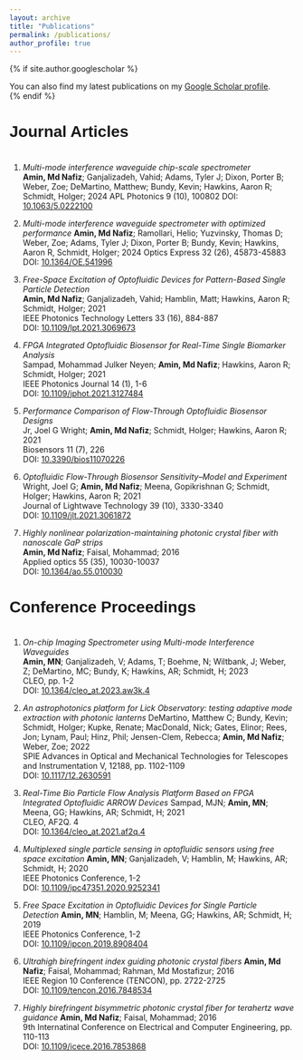 ```yaml
---
layout: archive
title: "Publications"
permalink: /publications/
author_profile: true
---
```


{% if site.author.googlescholar %}
  <div class="wordwrap">You can also find my latest publications on my <a href="{{site.author.googlescholar}}">Google Scholar profile</a>.</div>
{% endif %}

<h4 style="text-align:left;font-family:'Arial';font-size:28px"> Journal Articles </h4>

1. *Multi-mode interference waveguide chip-scale spectrometer*  
    **Amin, Md Nafiz**; Ganjalizadeh, Vahid; Adams, Tyler J; Dixon, Porter B; Weber, Zoe; DeMartino, Matthew; Bundy, Kevin; Hawkins, Aaron R; Schmidt, Holger; 2024
   APL Photonics 9 (10), 100802
   DOI: [10.1063/5.0222100](https://doi.org/10.1063/5.0222100)

2. *Multi-mode interference waveguide spectrometer with optimized performance*
    **Amin, Md Nafiz**; Ramollari, Helio; Yuzvinsky, Thomas D; Weber, Zoe; Adams, Tyler J; Dixon, Porter B; Bundy, Kevin; Hawkins, Aaron R, Schmidt, Holger; 2024
    Optics Express 32 (26), 45873-45883
    DOI: [10.1364/OE.541996](https://doi.org/10.1364/OE.541996)

3. *Free-Space Excitation of Optofluidic Devices for Pattern-Based Single Particle Detection*  
    **Amin, Md Nafiz**; Ganjalizadeh, Vahid; Hamblin, Matt; Hawkins, Aaron R; Schmidt, Holger; 2021  
    IEEE Photonics Technology Letters 33 (16), 884-887  
    DOI: [10.1109/lpt.2021.3069673](https://doi.org/10.1109/lpt.2021.3069673)

4. *FPGA Integrated Optofluidic Biosensor for Real-Time Single Biomarker Analysis*  
   Sampad, Mohammad Julker Neyen; **Amin, Md Nafiz**; Hawkins, Aaron R; Schmidt, Holger; 2021  
   IEEE Photonics Journal 14 (1), 1-6  
   DOI: [10.1109/jphot.2021.3127484](https://doi.org/10.1109/jphot.2021.3127484)

5. *Performance Comparison of Flow-Through Optofluidic Biosensor Designs*  
   Jr, Joel G Wright; **Amin, Md Nafiz**; Schmidt, Holger; Hawkins, Aaron R; 2021  
   Biosensors 11 (7), 226  
   DOI: [10.3390/bios11070226](https://doi.org/10.3390/bios11070226)

6. *Optofluidic Flow-Through Biosensor Sensitivity–Model and Experiment*  
   Wright, Joel G; **Amin, Md Nafiz**; Meena, Gopikrishnan G; Schmidt, Holger; Hawkins, Aaron R; 2021  
   Journal of Lightwave Technology 39 (10), 3330-3340  
   DOI: [10.1109/jlt.2021.3061872](https://doi.org/10.1109/jlt.2021.3061872)

7. *Highly nonlinear polarization-maintaining photonic crystal fiber with nanoscale GaP strips*  
    **Amin, Md Nafiz**; Faisal, Mohammad; 2016  
    Applied optics 55 (35), 10030-10037  
    DOI: [10.1364/ao.55.010030](https://doi.org/10.1364/ao.55.010030)



<h4 style="text-align:left;font-family:'Arial';font-size:28px"> Conference Proceedings</h4>

1. *On-chip Imaging Spectrometer using Multi-mode Interference Waveguides*  
    **Amin, MN**; Ganjalizadeh, V; Adams, T; Boehme, N; Wiltbank, J; Weber, Z; DeMartino, MC; Bundy, K; Hawkins, AR; Schmidt, H; 2023  
    CLEO, pp. 1-2  
    DOI: [10.1364/cleo_at.2023.aw3k.4](https://doi.org/10.1364/cleo_at.2023.aw3k.4)

2. *An astrophotonics platform for Lick Observatory: testing adaptive mode extraction with photonic lanterns* 
    DeMartino, Matthew C; Bundy, Kevin; Schmidt, Holger; Kupke, Renate; MacDonald, Nick; Gates, Elinor; Rees, Jon; Lynam, Paul; Hinz, Phil; Jensen-Clem, Rebecca; **Amin, Md Nafiz**; Weber, Zoe; 2022  
    SPIE Advances in Optical and Mechanical Technologies for Telescopes and Instrumentation V, 12188, pp. 1102-1109  
    DOI: [10.1117/12.2630591](https://doi.org/10.1117/12.2630591)

3. *Real-Time Bio Particle Flow Analysis Platform Based on FPGA Integrated Optofluidic ARROW Devices* 
    Sampad, MJN; **Amin, MN**; Meena, GG; Hawkins, AR; Schmidt, H; 2021  
    CLEO, AF2Q. 4  
    DOI: [10.1364/cleo_at.2021.af2q.4](https://doi.org/10.1364/cleo_at.2021.af2q.4)

4. *Multiplexed single particle sensing in optofluidic sensors using free space excitation* 
    **Amin, MN**; Ganjalizadeh, V; Hamblin, M; Hawkins, AR; Schmidt, H; 2020  
    IEEE Photonics Conference, 1-2  
    DOI: [10.1109/ipc47351.2020.9252341](https://doi.org/10.1109/ipc47351.2020.9252341)

5. *Free Space Excitation in Optofluidic Devices for Single Particle Detection* 
    **Amin, MN**; Hamblin, M; Meena, GG; Hawkins, AR; Schmidt, H; 2019  
    IEEE Photonics Conference, 1-2  
    DOI: [10.1109/ipcon.2019.8908404](https://doi.org/10.1109/ipcon.2019.8908404)

6. *Ultrahigh birefringent index guiding photonic crystal fibers* 
   **Amin, Md Nafiz**; Faisal, Mohammad; Rahman, Md Mostafizur; 2016  
    IEEE Region 10 Conference (TENCON), pp. 2722-2725  
    DOI: [10.1109/tencon.2016.7848534](https://doi.org/10.1109/tencon.2016.7848534)

7. *Highly birefringent bisymmetric photonic crystal fiber for terahertz wave guidance* 
    **Amin, Md Nafiz**; Faisal, Mohammad; 2016  
    9th Internatinal Conference on Electrical and Computer Engineering, pp. 110-113  
    DOI: [10.1109/icece.2016.7853868](https://doi.org/10.1109/icece.2016.7853868)


